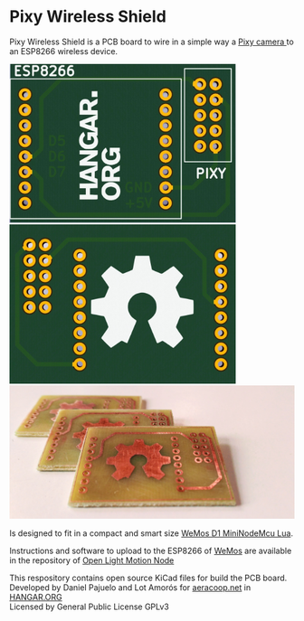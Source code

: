 # Pixy Wireless Shield
Pixy Wireless Shield is a PCB board to wire in a simple way a <a href="http://aeracoop.net/en/pixy-camera/">Pixy camera </a> to an ESP8266 wireless device.

<img src="https://github.com/aeracoop/PixyWirelessShield/blob/master/img/Shield%20PIXY%20Top.jpg?raw=true" alt="Pixy Wireless Shield Top" width="400">
<img src="https://github.com/aeracoop/PixyWirelessShield/blob/master/img/Shield%20PIXY%20Bot.jpg" alt="Pixy Wireless Shield Bottom" width="400">
<img src="https://raw.githubusercontent.com/aeracoop/PixyWirelessShield/master/img/pixy-wireless-shield-PCB.jpg" alt="Pixy Wireless Shield Bottom" width="800">

Is designed to fit in a compact and smart size <a href="http://www.banggood.com/WeMos-D1-Mini-V2-NodeMcu-4M-Bytes-Lua-WIFI-Internet-Of-Things-Development-Board-Based-ESP8266-p-1115398.html?p=JB1919987667201412AN">WeMos D1 MiniNodeMcu Lua</a>.

Instructions and software to upload to the ESP8266 of <a href="https://www.wemos.cc/product/d1-mini.html">WeMos</a> are available in the repository of <a href="https://github.com/aeracoop/openlightmotion-node">Open Light Motion Node</a>

This respository contains open source KiCad files for build the PCB board.<br/>
Developed by Daniel Pajuelo and Lot Amorós for <a href="http://aeracoop.net">aeracoop.net</a> in <a href="http://hangar.org">HANGAR.ORG</a><br/>
Licensed by General Public License GPLv3<br/>
